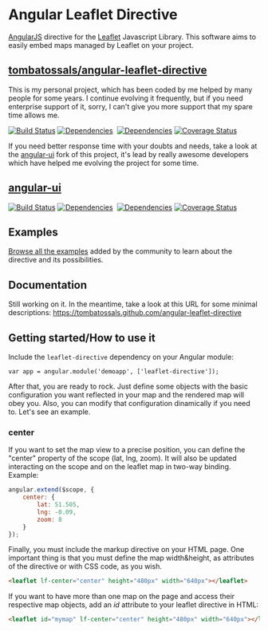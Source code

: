 # Angular Leaflet Directive

[AngularJS](http://angularjs.org/) directive for the [Leaflet](http://www.leafletjs.com/) Javascript
Library. This software aims to easily embed maps managed by Leaflet on your project.

## [tombatossals/angular-leaflet-directive](http://github.com/tombatossals/angular-leaflet-directive)

This is my personal project, which has been coded by me helped by many people for some years. I continue evolving it frequently, but if you need enterprise support of it, sorry, I can't give you more support that my spare time allows me.

[![Build Status](https://travis-ci.org/tombatossals/angular-leaflet-directive.png?branch=master)](https://travis-ci.org/tombatossals/angular-leaflet-directive) [![Dependencies](https://david-dm.org/tombatossals/angular-leaflet-directive.svg)](https://david-dm.org/tombatossals/angular-leaflet-directive)&nbsp;
[![Dependencies](https://david-dm.org/tombatossals/angular-leaflet-directive/dev-status.svg)](https://david-dm.org/tombatossals/angular-leaflet-directive) [![Coverage
Status](https://coveralls.io/repos/tombatossals/angular-leaflet-directive/badge.png?branch=master)](http://tombatossals.github.io/angular-leaflet-directive/coverage/PhantomJS%201.9.7%20%28Linux%29/lcov-report/dist/angular-leaflet-directive.js.html)

If you need better response time with your doubts and needs, take a look at the [angular-ui](http://github.com/angular-ui/ui-leaflet) fork of this project, it's lead by really awesome developers which have helped me evolving the project for some time.

## [angular-ui](http://github.com/angular-ui/ui-leaflet)
[![Build Status](https://travis-ci.org/angular-ui/ui-leaflet.png?branch=master)](https://travis-ci.org/angular-ui/ui-leaflet) [![Dependencies](https://david-dm.org/angular-ui/ui-leaflet.svg)](https://david-dm.org/angular-ui/ui-leaflet)&nbsp;
[![Dependencies](https://david-dm.org/angular-ui/ui-leaflet/dev-status.svg)](https://david-dm.org/angular-ui/ui-leaflet) [![Coverage
Status](https://coveralls.io/repos/angular-ui/ui-leaflet/badge.png?branch=master)](http://realtymaps.github.io/ui-leaflet/coverage/PhantomJS%201.9.7%20%28Linux%29/lcov-report/dist/ui-leaflet.js.html)

## Examples

[Browse all the examples](http://tombatossals.github.io/angular-leaflet-directive/examples/0000-viewer.html) added by the community to learn about the directive and its possibilities.

## Documentation

Still working on it. In the meantime, take a look at this URL for some minimal descriptions: https://tombatossals.github.com/angular-leaflet-directive

## Getting started/How to use it

Include the `leaflet-directive` dependency on your Angular module:
```
var app = angular.module('demoapp', ['leaflet-directive']);
```

After that, you are ready to rock. Just define some objects with the basic configuration you want reflected in your map and the rendered map will obey you. Also, you can modify that configuration dinamically if you need to. Let's see an example.

### center

If you want to set the map view to a precise position, you can define
the "center" property of the scope (lat, lng, zoom). It will also be updated
interacting on the scope and on the leaflet map in two-way binding. Example:

```javascript
angular.extend($scope, {
    center: {
        lat: 51.505,
        lng: -0.09,
        zoom: 8
    }
});
```

Finally, you must include the markup directive on your HTML page. One important thing is that you must define the map width&height, as attributes of the directive or with CSS code, as you wish.
```html
<leaflet lf-center="center" height="480px" width="640px"></leaflet>
```

If you want to have more than one map on the page and access their respective map objects, add an *id* attribute to your leaflet directive in HTML:

```html
<leaflet id="mymap" lf-center="center" height="480px" width="640px"></leaflet>
```
